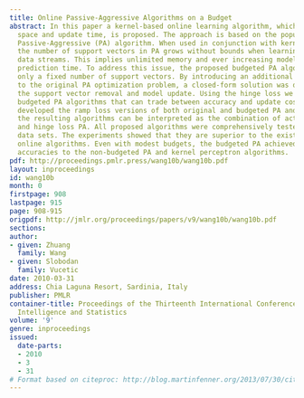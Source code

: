 ```yaml
---
title: Online Passive-Aggressive Algorithms on a Budget
abstract: In this paper a kernel-based online learning algorithm, which has both constant
  space and update time, is proposed. The approach is based on the popular online
  Passive-Aggressive (PA) algorithm. When used in conjunction with kernel function,
  the number of support vectors in PA grows without bounds when learning from noisy
  data streams. This implies unlimited memory and ever increasing model update and
  prediction time. To address this issue, the proposed budgeted PA algorithm maintains
  only a fixed number of support vectors. By introducing an additional constraint
  to the original PA optimization problem, a closed-form solution was derived for
  the support vector removal and model update. Using the hinge loss we developed several
  budgeted PA algorithms that can trade between accuracy and update cost. We also
  developed the ramp loss versions of both original and budgeted PA and showed that
  the resulting algorithms can be interpreted as the combination of active learning
  and hinge loss PA. All proposed algorithms were comprehensively tested on 7 benchmark
  data sets. The experiments showed that they are superior to the existing budgeted
  online algorithms. Even with modest budgets, the budgeted PA achieved very competitive
  accuracies to the non-budgeted PA and kernel perceptron algorithms.
pdf: http://proceedings.pmlr.press/wang10b/wang10b.pdf
layout: inproceedings
id: wang10b
month: 0
firstpage: 908
lastpage: 915
page: 908-915
origpdf: http://jmlr.org/proceedings/papers/v9/wang10b/wang10b.pdf
sections: 
author:
- given: Zhuang
  family: Wang
- given: Slobodan
  family: Vucetic
date: 2010-03-31
address: Chia Laguna Resort, Sardinia, Italy
publisher: PMLR
container-title: Proceedings of the Thirteenth International Conference on Artificial
  Intelligence and Statistics
volume: '9'
genre: inproceedings
issued:
  date-parts:
  - 2010
  - 3
  - 31
# Format based on citeproc: http://blog.martinfenner.org/2013/07/30/citeproc-yaml-for-bibliographies/
---
```

